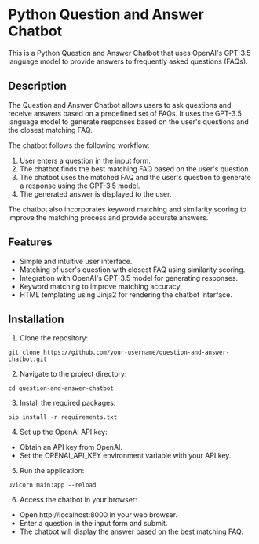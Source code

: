 # Python Question and Answer Chatbot

This is a Python Question and Answer Chatbot that uses OpenAI's GPT-3.5 language model to provide answers to frequently asked questions (FAQs).

## Description

The Question and Answer Chatbot allows users to ask questions and receive answers based on a predefined set of FAQs. It uses the GPT-3.5 language model to generate responses based on the user's questions and the closest matching FAQ.

The chatbot follows the following workflow:

1. User enters a question in the input form.
2. The chatbot finds the best matching FAQ based on the user's question.
3. The chatbot uses the matched FAQ and the user's question to generate a response using the GPT-3.5 model.
4. The generated answer is displayed to the user.

The chatbot also incorporates keyword matching and similarity scoring to improve the matching process and provide accurate answers.

## Features

- Simple and intuitive user interface.
- Matching of user's question with closest FAQ using similarity scoring.
- Integration with OpenAI's GPT-3.5 model for generating responses.
- Keyword matching to improve matching accuracy.
- HTML templating using Jinja2 for rendering the chatbot interface.

## Installation

1. Clone the repository:

```shell
git clone https://github.com/your-username/question-and-answer-chatbot.git
```
2. Navigate to the project directory:

```shell
cd question-and-answer-chatbot
```

3. Install the required packages:

```shell
pip install -r requirements.txt
```

4.  Set up the OpenAI API key:
   - Obtain an API key from OpenAI.
   - Set the OPENAI_API_KEY environment variable with your API key.

5. Run the application:
    
```shell
uvicorn main:app --reload
```

6. Access the chatbot in your browser:

- Open http://localhost:8000 in your web browser.
- Enter a question in the input form and submit.
- The chatbot will display the answer based on the best matching FAQ.